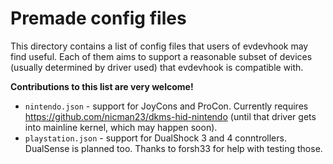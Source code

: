 # Premade config files

This directory contains a list of config files that users of evdevhook may find useful. Each of them aims to support a
reasonable subset of devices (usually determined by driver used) that evdevhook is compatible with.

**Contributions to this list are very welcome!**

* `nintendo.json` - support for JoyCons and ProCon.
Currently requires https://github.com/nicman23/dkms-hid-nintendo (until that driver gets into mainline kernel, which may happen soon).
* `playstation.json` - support for DualShock 3 and 4 conntrollers. DualSense is planned too.
Thanks to forsh33 for help with testing those.

